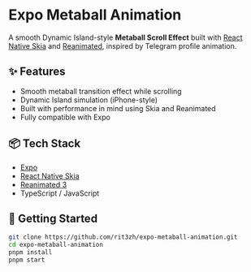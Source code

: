 # Expo Metaball Animation

A smooth Dynamic Island-style **Metaball Scroll Effect** built with [React Native Skia](https://shopify.github.io/react-native-skia/) and [Reanimated](https://docs.swmansion.com/react-native-reanimated/), inspired by Telegram profile animation.

## ✨ Features

- Smooth metaball transition effect while scrolling
- Dynamic Island simulation (iPhone-style)
- Built with performance in mind using Skia and Reanimated
- Fully compatible with Expo

## 📦 Tech Stack

- [Expo](https://expo.dev/)
- [React Native Skia](https://shopify.github.io/react-native-skia/)
- [Reanimated 3](https://docs.swmansion.com/react-native-reanimated/)
- TypeScript / JavaScript

## 🚀 Getting Started

```bash
git clone https://github.com/rit3zh/expo-metaball-animation.git
cd expo-metaball-animation
pnpm install
pnpm start
```
